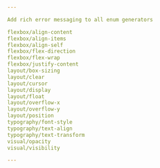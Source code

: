 ```yaml
---

Add rich error messaging to all enum generators

flexbox/align-content
flexbox/align-items
flexbox/align-self
flexbox/flex-direction
flexbox/flex-wrap
flexbox/justify-content
layout/box-sizing
layout/clear
layout/cursor
layout/display
layout/float
layout/overflow-x
layout/overflow-y
layout/position
typography/font-style
typography/text-align
typography/text-transform
visual/opacity
visual/visibility

---
```


